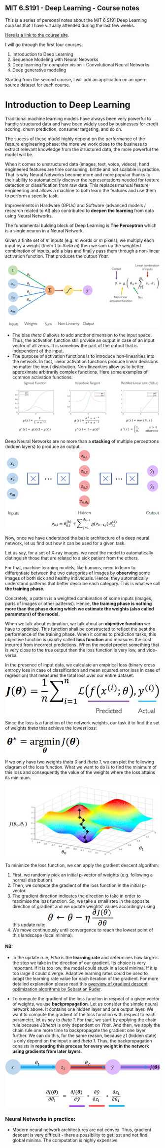 ## MIT 6.S191 - Deep Learning - Course notes 

This is a series of personal notes about the MIT 6.S191 Deep Learning courses that I have virtually attended during the last few weeks. 

[Here is a link to the course site](http://introtodeeplearning.com/).

I will go through the first four courses: 
1.  Introduction to Deep Learning 
2.  Sequence Modeling with Neural Networks 
3.  Deep learning for computer vision - Convolutional Neural Networks 
4.  Deep generative modeling 

Starting from the second course, I will add an application on an open-source dataset for each course. 

# Introduction to Deep Learning 

Traditional machine learning models have always been very powerful to handle structured data and have been widely used by businesses for credit scoring, churn prediction, consumer targeting, and so on. 

The sucess of these model highly depend on the performance of the feature engineering phase: the more we work close to the business to extract relevant knowledge from the structured data, the more powerful the model will be. 

When it comes to unstructured data (images, text, voice, videos), hand engineered features are time consuming, brittle and not scalable in practice. That is why Neural Networks become more and more popular thanks to their ability to automatically discover the representations needed for feature detection or classification from raw data. This replaces manual feature engineering and allows a machine to both learn the features and use them to perform a specific task.

Improvements in Hardware (GPUs) and Software (advanced models / research related to AI) also contributed to **deepen the learning** from data using Neural Networks.  

The fundamental bulding block of Deep Learning is **The Perceptron** which is a single neuron in a Neural Network. 

Given a finite set of _m_ inputs (e.g. _m_ words or _m_ pixels), we multiply each input by a weight (_theta 1_ to _theta m_) then we sum up the weighted combination of inputs, add a bias and finally pass them through a non-linear activation function. That produces the output _Yhat_. 

![Branching](https://raw.githubusercontent.com/ZiedHY/ZiedHY.github.io/ZiedHY-patch-1/Perceptron.PNG)

*   The bias _theta 0_ allows to add another dimension to the input space. Thus, the activation function still provide an output in case of an input vector of all zeros. It is somehow the part of the output that is independent of the input.
*   The purpose of activation functions is to introduce non-linearities into the network. In fact, linear activation functions produce linear decisions no matter the input distribution. Non-linearities allow us to better approximate arbitrarily complex functions. Here some examples of common activation functions: 
![Octocat](https://raw.githubusercontent.com/ZiedHY/ZiedHY.github.io/ZiedHY-patch-1/ActivationFunctions.PNG)

Deep Neural Networks are no more than a **stacking** of multiple perceptrons (hidden layers) to produce an output. 
![Branching](https://raw.githubusercontent.com/ZiedHY/ZiedHY.github.io/ZiedHY-patch-1/FullyConnected.PNG)

Now, once we have understood the basic architecture of a deep neural network, let us find out how it can be used for a given task. 

Let us say, for a set of X-ray images, we need the model to automatically distinguish those that are related to a sick patient from the others. 

For that, machine learning models, like humans, need to learn to differentiate between the two categories of images by **observing** some images of both sick and healthy individuals. Hence, they automatically understand patterns that better describe each category. This is what we call **the training phase**.  

Concretely, a pattern is a weighted combination of some inputs (images, parts of images or other patterns). Hence, **the training phase is nothing more than the phase during which we estimate the weights (also called parameters) of the model.** 

When we talk about estimation, we talk about an **objective function** we have to optimize. This function shall be constructed to reflect the best the performance of the training phase. When it comes to prediction tasks, this objective function is usually called **loss function** and measures the cost incurred from incorrect predictions. When the model predict something that is very close to the true output then the loss function is very low, and vice-versa. 

In the presence of input data, we calculate an empirical loss (binary cross entropy loss in case of classification and mean squared error loss in case of regression) that measures the total loss over our entire dataset: 
![Octocat](https://raw.githubusercontent.com/ZiedHY/ZiedHY.github.io/ZiedHY-patch-1/EmpiricalLossFunction.PNG)

Since the loss is a function of the network weights, our task it to find the set of weights _theta_ that achieve the lowest loss: 

![Octocat](https://raw.githubusercontent.com/ZiedHY/ZiedHY.github.io/ZiedHY-patch-1/WeightEstimation.PNG)

If we only have two weights _theta 0_ and _theta 1_, we can plot the following diagram of the loss function. What we want to do is to find the minimum of this loss and consequently the value of the weights where the loss attains its minimum. 

![Octocat](https://raw.githubusercontent.com/ZiedHY/ZiedHY.github.io/ZiedHY-patch-1/GradientDescent.PNG)

To minimize the loss function, we can apply the gradient descent algorithm: 

1.  First, we randomly pick an initial p-vector of weights (e.g. following a normal distribution). 
2.  Then, we compute the gradient of the loss function in the initial p-vector. 
3.  The gradient direction indicates the direction to take in order to maximise the loss function. So, we take a small step in the opposite direction of gradient and we update weights' values accordingly using this update rule: 
![Octocat](https://raw.githubusercontent.com/ZiedHY/ZiedHY.github.io/ZiedHY-patch-1/UpdateRule.PNG)
4.  We move continuously until convergence to reach the lowest point of this landscape (local minima). 

#### NB: 

*   In the update rule, _Etha_ is the **learning rate** and determines how large is the step we take in the direction of our gradient. Its choice is very important. If it is too low, the model could stuck in a local minima. If it is too large it could diverge. Adaptive learning rates could be used to adapt the learning rate value for each iteration of the gradient. For more detailed explanation please read this [overview of gradient descent optimization algorithms by Sebastian Ruder](https://arxiv.org/pdf/1609.04747.pdf).

*   To compute the gradient of the loss function in respect of a given vector of weights, we use **backpropagation**. 
Let us consider the simple neural network above. It contains one hidden layer and one output layer. We want to compute the gradient of the loss function with respect to each parameter, let us say to _theta 1_. For that, we start by applying the chain rule because J(_theta_) is only dependent on _Yhat_. And then, we apply the chain rule one more time to backpropagate the gradient one layer further. We can do this, for the same reason, because _z1_ (hidden state) is only depend on the input _x_ and _theta 1_. 
Thus, the backpropagation consists in **repeating this process for every weight in the network using gradients from later layers**. 

![Octocat](https://raw.githubusercontent.com/ZiedHY/ZiedHY.github.io/ZiedHY-patch-1/Backpropagation.PNG)

### Neural Networks in practice:

*  Modern neural network architectures are not convex. Thus, gradient descent is very difficult - there a possibility to get lost and not find global minima. The computation is highly expensive  
